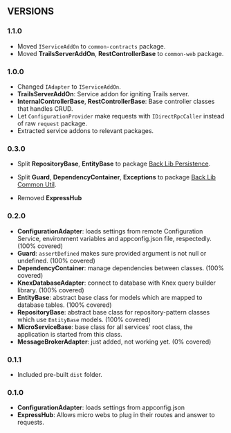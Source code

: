 
## VERSIONS

### 1.1.0
- Moved `IServiceAddOn` to `common-contracts` package.
- Moved **TrailsServerAddOn**, **RestControllerBase** to `common-web` package.

### 1.0.0
- Changed `IAdapter` to `IServiceAddOn`.
- **TrailsServerAddOn**: Service addon for igniting Trails server.
- **InternalControllerBase**, **RestControllerBase**: Base controller classes that handles CRUD.
- Let `ConfigurationProvider` make requests with `IDirectRpcCaller` instead of raw `request` package.
- Extracted service addons to relevant packages.

### 0.3.0
- Split **RepositoryBase**, **EntityBase** to package [Back Lib Persistence](https://bitbucket.org/gennovahall/back-lib-persistence).

- Split **Guard**, **DependencyContainer**, **Exceptions** to package [Back Lib Common Util](https://bitbucket.org/gennovahall/back-lib-common-util).

- Removed **ExpressHub**

### 0.2.0
- **ConfigurationAdapter**: loads settings from remote Configuration Service, environment variables and appconfig.json file, respectedly. (100% covered)
- **Guard**: `assertDefined` makes sure provided argument is not null or undefined. (100% covered)
- **DependencyContainer**: manage dependencies between classes. (100% covered)
- **KnexDatabaseAdapter**: connect to database with Knex query builder library. (100% covered)
- **EntityBase**: abstract base class for models which are mapped to database tables. (100% covered)
- **RepositoryBase**: abstract base class for repository-pattern classes which use `EntityBase` models. (100% covered)
- **MicroServiceBase**: base class for all services' root class, the application is started from this class.
- **MessageBrokerAdapter**: just added, not working yet. (0% covered)

### 0.1.1
- Included pre-built `dist` folder.

### 0.1.0
- **ConfigurationAdapter**: loads settings from appconfig.json
- **ExpressHub**: Allows micro webs to plug in their routes and answer to requests.